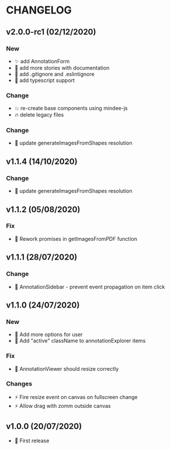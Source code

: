 # CHANGELOG

## v2.0.0-rc1 (02/12/2020)

### New

* ✨ add AnnotationForm
* 📝 add more stories with documentation
* 🙈 add .gitignore and .eslintignore
* 🚸 add typescript support
### Change

* 💥 re-create base components using mindee-js
* 🔥 delete legacy files

### Change

* :children_crossing: update generateImagesFromShapes resolution

## v1.1.4 (14/10/2020)

### Change

* :children_crossing: update generateImagesFromShapes resolution

## v1.1.2 (05/08/2020)

### Fix

* 🐛 Rework promises in getImagesFromPDF function

## v1.1.1 (28/07/2020)

### Change

* 🚸 AnnotationSidebar - prevent event propagation on item click

## v1.1.0 (24/07/2020)

### New

* 🚸 Add more options for user
* 🚸 Add "active" className to annotationExplorer items

### Fix 

* 🐛 AnnotationViewer should resize correctly

### Changes

* ⚡️ Fire resize event on canvas on fullscreen change
* ⚡️ Allow drag with zomm outside canvas

## v1.0.0 (20/07/2020)

* 🎉 First release